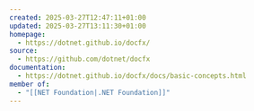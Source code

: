 ```yaml
---
created: 2025-03-27T12:47:11+01:00
updated: 2025-03-27T13:11:30+01:00
homepage:
  - https://dotnet.github.io/docfx/
source:
  - https://github.com/dotnet/docfx
documentation:
  - https://dotnet.github.io/docfx/docs/basic-concepts.html
member of:
  - "[[NET Foundation|.NET Foundation]]"
---
```

